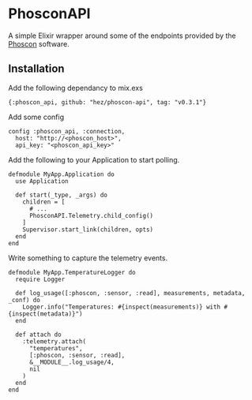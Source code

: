 # PhosconAPI

A simple Elixir wrapper around some of the endpoints provided by the [Phoscon](http://dresden-elektronik.github.io/deconz-rest-doc/) software.

## Installation

Add the following dependancy to mix.exs

`{:phoscon_api, github: "hez/phoscon-api", tag: "v0.3.1"}`

Add some config

```
config :phoscon_api, :connection,
  host: "http://<phoscon_host>",
  api_key: "<phoscon_api_key>"
```

Add the following to your Application to start polling.

```
defmodule MyApp.Application do
  use Application

  def start(_type, _args) do
    children = [
      # ...
      PhosconAPI.Telemetry.child_config()
    ]
    Supervisor.start_link(children, opts)
  end
end

```

Write something to capture the telemetry events.

```
defmodule MyApp.TemperatureLogger do
  require Logger

  def log_usage([:phoscon, :sensor, :read], measurements, metadata, _conf) do
    Logger.info("Temperatures: #{inspect(measurements)} with #{inspect(metadata)}")
  end

  def attach do
    :telemetry.attach(
      "temperatures",
      [:phoscon, :sensor, :read],
      &__MODULE__.log_usage/4,
      nil
    )
  end
end
```
